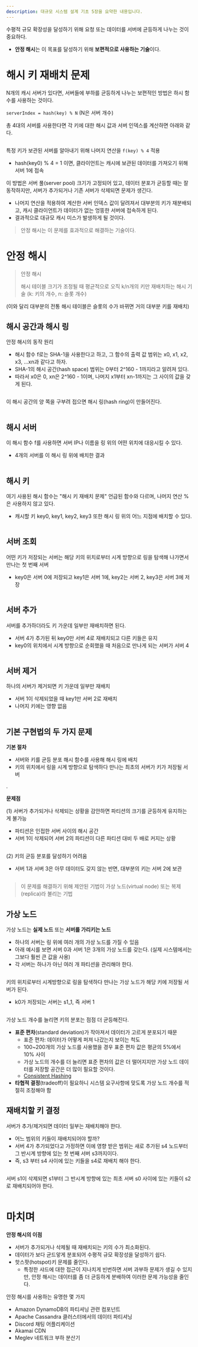 ```yaml
---
description: 대규모 시스템 설계 기초 5장을 요약한 내용입니다.
---
```


수평적 규모 확장성을 달성하기 위해 요청 또는 데이터를 서버에 균등하게 나누는 것이 중요하다.
- **안정 해시**는 이 목표를 달성하기 위해 **보편적으로 사용하는 기술**이다.

# 해시 키 재배치 문제

N개의 캐시 서버가 있다면, 서버들에 부하를 균등하게 나누는 보편적인 방법은 하시 함수를 사용하는 것이다.

`serverIndex = hash(key) % N` (N은 서버 개수)

총 4대의 서버를 사용한다면 각 키에 대한 해시 값과 서버 인덱스를 계산하면 아래와 같다.

<figure><img src="../../.gitbook/assets/system-design-interview/5-1.png" alt=""><figcaption></figcaption></figure>

특정 키가 보관된 서버를 알아내기 위해 나머지 연산을 `f(key) % 4` 적용
- hash(key0) % 4 = 1 이면, 클라이언트는 캐시에 보관된 데이터를 가져오기 위해 서버 1에 접속

이 방법은 서버 풀(server pool) 크기가 고정되어 있고, 데이터 분포가 균등할 때는 잘 동작하지만, 서버가 추가되거나 기존 서버가 삭제되면 문제가 생긴다.
- 나머지 연산을 적용하여 계산한 서버 인덱스 값이 달려져서 대부분의 키가 재분배되고, 캐시 클라이언트가 데이터가 없는 엉뚱한 서버에 접속하게 된다.
- 결과적으로 대규모 캐시 미스가 발생하게 될 것이다.
  
> 안정 해시는 이 문제를 효과적으로 해결하는 기술이다.

# 안정 해시

> 안정 해시
>
> 해시 테이블 크기가 조정될 때 평균적으로 오직 k/n개의 키만 재배치하는 해시 기술 (k: 키의 개수, n: 슬롯 개수)

(이와 달리 대부분의 전통 해시 테이블은 슬롯의 수가 바뀌면 거의 대부분 키를 재배치)

## 해시 공간과 해시 링

안정 해시의 동작 원리
- 해시 함수 f로는 SHA-1을 사용한다고 하고, 그 함수의 출력 값 범위는 x0, x1, x2, x3, ...xn과 같다고 하자.
- SHA-1의 해시 공간(hash space) 범위는 0부터 2^160 - 1까지라고 알려져 있다.
- 따라서 x0은 0, xn은 2^160 - 1이며, 나머지 x1부터 xn-1까지는 그 사이의 값을 갖게 된다.

<figure><img src="../../.gitbook/assets/system-design-interview/5-3.png" alt=""><figcaption></figcaption></figure>

이 해시 공간의 양 쪽을 구부려 접으면 해시 링(hash ring)이 만들어진다.

<figure><img src="../../.gitbook/assets/system-design-interview/5-4.png" alt=""><figcaption></figcaption></figure>

## 해시 서버

이 해시 함수 f를 사용하면 서버 IP나 이름을 링 위의 어떤 위치에 대응시킬 수 있다.
- 4개의 서버를 이 해시 링 위에 배치한 결과

<figure><img src="../../.gitbook/assets/system-design-interview/5-5.png" alt=""><figcaption></figcaption></figure>

## 해시 키

여기 사용된 해시 함수는 "해시 키 재배치 문제" 언급된 함수와 다르며, 나머지 연산 %은 사용하지 않고 있다.
- 캐시할 키 key0, key1, key2, key3 또한 해시 링 위의 어느 지점에 배치할 수 있다.

<figure><img src="../../.gitbook/assets/system-design-interview/5-6.png" alt=""><figcaption></figcaption></figure>

## 서버 조회

어떤 키가 저장되는 서버는 해당 키의 위치로부터 시계 방향으로 링을 탐색해 나가면서 만나는 첫 번째 서버
- key0은 서버 0에 저장되고 key1은 서버 1에, key2는 서버 2, key3은 서버 3에 저장

<figure><img src="../../.gitbook/assets/system-design-interview/5-7.png" alt=""><figcaption></figcaption></figure>

## 서버 추가

서버를 추가하더라도 키 가운데 일부만 재배치하면 된다.
- 서버 4가 추가된 뒤 key0만 서버 4로 재배치되고 다른 키들은 유지
- key0의 위치에서 시계 방향으로 순회했을 때 처음으로 만나게 되는 서버가 서버 4

<figure><img src="../../.gitbook/assets/system-design-interview/5-8.png" alt=""><figcaption></figcaption></figure>

## 서버 제거

하나의 서버가 제거되면 키 가운데 일부만 재배치
- 서버 1이 삭제되었을 때 key1만 서버 2로 재배치
- 나머지 키에는 영향 없음

<figure><img src="../../.gitbook/assets/system-design-interview/5-9.png" alt=""><figcaption></figcaption></figure>

## 기본 구현법의 두 가지 문제

**기본 절차**
- 서버와 키를 균등 분포 해시 함수를 사용해 해시 링에 배치
- 키의 위치에서 링을 시계 방향으로 탐색하다 만나는 최초의 서버가 키가 저장될 서버

.

**문제점**

(1) 서버가 추가되거나 삭제되는 상황을 감안하면 파티션의 크기를 균등하게 유지하는 게 불가능
- 파티션은 인접한 서버 사이의 해시 공간
- 서버 1이 삭제되어 서버 2의 파티션이 다른 파티션 대비 두 배로 커지는 상황

<figure><img src="../../.gitbook/assets/system-design-interview/5-10.png" alt=""><figcaption></figcaption></figure>

(2) 키의 균등 분포를 달성하기 어려움
- 서버 1과 서버 3은 아무 데이터도 갖지 않는 반면, 대부분의 키는 서버 2에 보관

<figure><img src="../../.gitbook/assets/system-design-interview/5-11.png" alt=""><figcaption></figcaption></figure>

> 이 문제를 해결하기 위해 제안된 기법이 가상 노드(virtual node) 또는 복제(replica)라 불리는 기법

## 가상 노드

가상 노드는 **실제 노드** 또는 **서버를 가리키는 노드**
- 하나의 서버는 링 위에 여러 개의 가상 노드를 가질 수 있음
- 아래 예시를 보면 서버 0과 서버 1은 3개의 가상 노드를 갖는다. (실제 시스템에서는 그보다 훨씬 큰 값을 사용)
- 각 서버는 하나가 아닌 여러 개 파티션을 관리해야 한다.

<figure><img src="../../.gitbook/assets/system-design-interview/5-12.png" alt=""><figcaption></figcaption></figure>

키의 위치로부터 시계방향으로 링을 탐색하다 만나는 가상 노드가 해당 키에 저장될 서버가 된다.
- k0가 저장되는 서버는 s1_1, 즉 서버 1

<figure><img src="../../.gitbook/assets/system-design-interview/5-13.png" alt=""><figcaption></figcaption></figure>

가상 노드 개수를 늘리면 키의 분포는 점점 더 균등해진다.
- **표준 편차**(standard deviation)가 작아져서 데이터가 고르게 분포되기 때문
  - 표준 편차: 데이터가 어떻게 퍼져 나갔는지 보이는 척도
  - 100~200개의 가상 노드를 사용했을 경우 표준 편차 값은 평균의 5%에서 10% 사이
  - 가상 노드의 개수를 더 늘리면 표준 편차의 값은 더 떨어지지만 가상 노드 데이터를 저장할 공간은 더 많이 필요할 것이다.
  - [Consistent Hashing](https://tom-e-white.com/2007/11/consistent-hashing.html)
- **타협적 결정**(tradeoff)이 필요하니 시스템 요구사항에 맞도록 가상 노드 개수를 적절히 조정해야 함


## 재배치할 키 결정

서버가 추가/제거되면 데이터 일부는 재배치해야 한다.
- 어느 범위의 키들이 재배치되어야 할까?
- 서버 4가 추가되었다고 가정하면 이에 영향 받은 범위는 새로 추가된 s4 노드부터 그 반시계 방향에 있는 첫 번째 서버 s3까지이다.
- 즉, s3 부터 s4 사이에 있는 키들을 s4로 재배치 해야 한다.

<figure><img src="../../.gitbook/assets/system-design-interview/5-14.png" alt=""><figcaption></figcaption></figure>

서버 s1이 삭제되면 s1부터 그 반시계 방향에 있는 최초 서버 s0 사이에 있는 키들이 s2로 재배치되어야 한다.

<figure><img src="../../.gitbook/assets/system-design-interview/5-15.png" alt=""><figcaption></figcaption></figure>

# 마치며

**안정 해시의 이점**
- 서버가 추가되거나 삭제될 때 재배치되는 키의 수가 최소화된다.
- 데이터가 보다 균드앟게 분포되어 수평적 규모 확장성을 달성하기 쉽다.
- 핫스팟(hotspot)키 문제를 줄인다. 
  - 특정한 샤드에 대한 접근이 지나치게 빈번하면 서버 과부하 문제가 생길 수 있지만, 안정 해시는 데이터를 좀 더 균등하게 분배하여 이러한 문제 가능성을 줄인다.

안정 해시를 사용하는 유명한 몇 가지
- Amazon DynamoDB의 파티셔닝 관련 컴포넌트
- Apache Cassandra 클러스터에서의 데이터 파티셔닝
- Discord 채팅 어플리케이션
- Akamai CDN
- Meglev 네트워크 부하 분산기